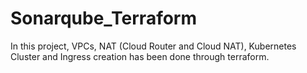 # Sonarqube_Terraform

In this project, VPCs, NAT (Cloud Router and Cloud NAT), Kubernetes Cluster and Ingress creation has been done through terraform.

